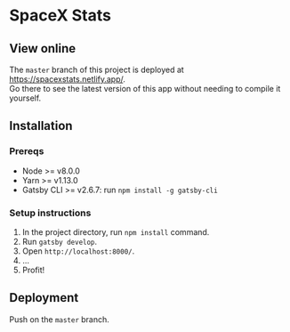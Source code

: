 # SpaceX Stats

## View online


The `master` branch of this project is deployed at <https://spacexstats.netlify.app/>.  
Go there to see the latest version of this app without needing to compile it yourself.

## Installation

### Prereqs

- Node >= v8.0.0
- Yarn >= v1.13.0
- Gatsby CLI >= v2.6.7: run `npm install -g gatsby-cli`

### Setup instructions

1. In the project directory, run `npm install` command.
2. Run `gatsby develop`.
3. Open `http://localhost:8000/`.
4. ...
5. Profit!

## Deployment

Push on the `master` branch.
